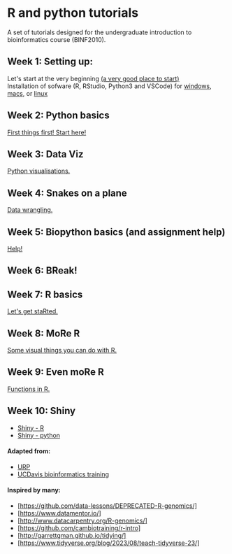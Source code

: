 # R and python tutorials

A set of tutorials designed for the undergraduate introduction to bioinformatics course (BINF2010).

## Week 1: Setting up: 
Let's start at the very beginning [(a very good place to start)](/lessons/intro.md)   
Installation of sofware (R, RStudio, Python3 and VSCode) for [windows](/lessons/installwindows.md), [macs](/lessons/installmac.md), or [linux](/lessons/installunix.md/)

## Week 2: Python basics 
[First things first! Start here!](/lessons/python_basics.md)   

## Week 3: Data Viz 
[Python visualisations.](/lessons/python_dataviz.md)

## Week 4: Snakes on a plane 
[Data wrangling.](/lessons/python_datafun.md)

## Week 5: Biopython basics (and assignment help) 
[Help!](/lessons/biopython.md)   

## Week 6: BReak!

## Week 7: R basics
[Let's get staRted.](/lessons/R_basics.md)

## Week 8: MoRe R
[Some visual things you can do with R.](/lessons/R_dataviz.md) 

## Week 9: Even moRe R
[Functions in R.](/lessons/R_datafun.md) 

## Week 10: Shiny
- [Shiny - R](/lessons/R_shiny.md)
- [Shiny - python](/lessons/python_shiny.md)

#### Adapted from:
- [URP](https://github.com/jbkinney/23e_urp/)
- [UCDavis bioinformatics training](https://ucdavis-bioinformatics-training.github.io/2022-Feb-Introduction-To-Python-For-Bioinformatics/python/python1)
#### Inspired by many:
- [https://github.com/data-lessons/DEPRECATED-R-genomics/]
- [https://www.datamentor.io/]
- [http://www.datacarpentry.org/R-genomics/]
- [https://github.com/cambiotraining/r-intro]
- [http://garrettgman.github.io/tidying/]
- [https://www.tidyverse.org/blog/2023/08/teach-tidyverse-23/]

